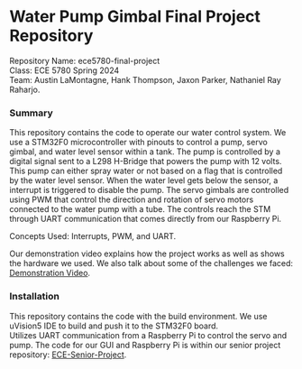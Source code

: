 # Water Pump Gimbal Final Project Repository
Repository Name: ece5780-final-project <br>
Class: ECE 5780 Spring 2024 <br>
Team: Austin LaMontagne, Hank Thompson, Jaxon Parker, Nathaniel Ray Raharjo. <br>
### Summary
This repository contains the code to operate our water control system. We use a STM32F0 microcontroller with pinouts to control a pump, servo gimbal, and water level sensor within a tank. The pump is controlled by a digital signal sent to a L298 H-Bridge that powers the pump with 12 volts. This pump can either spray water or not based on a flag that is controlled by the water level sensor. When the water level gets below the sensor, a interrupt is triggered to disable the pump. The servo gimbals are controlled using PWM that control the direction and rotation of servo motors connected to the water pump with a tube. The controls reach the STM through UART communication that comes directly from our Raspberry Pi. <br>

Concepts Used: Interrupts, PWM, and UART.

Our demonstration video explains how the project works as well as shows the hardware we used. We also talk about some of the challenges we faced: [Demonstration Video](https://drive.google.com/file/d/1V1j9mKNC-Pv2_Mu0BdX_NTD0BwQLpbGU/view?usp=drive_link/). <br>
### Installation
This repository contains the code with the build environment. We use uVision5 IDE to build and push it to the STM32F0 board. <br>
Utilizes UART communication from a Raspberry Pi to control the servo and pump. The code for our GUI and Raspberry Pi is within our senior project repository: [ECE-Senior-Project](https://github.com/jaxonparker18/ECE-Senior-Project/).<br>
